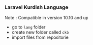 ### Laravel Kurdish Language

Note : Compatible in version 10.10 and up

- go to `lang` folder
- create new folder called `ckb`
- import files from repositorie
